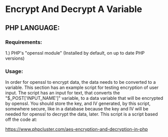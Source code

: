 # Encrypt And Decrypt A Variable

## PHP LANGUAGE:

### Requirements:
1.) PHP's "openssl module" (Installed by default, on up to date PHP versions)

### Usage:
In order for openssl to encrypt data, the data needs to be converted to a variable.
This section has an example script for testing encryption of user input. The script has an input for text, that converts the "$_POST['INPUT_NAME']" variable, to a data variable that will be encrypted by openssl. You should store the key, and IV generated, by this script, somewhere secure, like in a database because the key and IV will be needed for openssl to decrypt the data, later. This script is a script based off the code at:

https://www.phpcluster.com/aes-encryption-and-decryption-in-php

